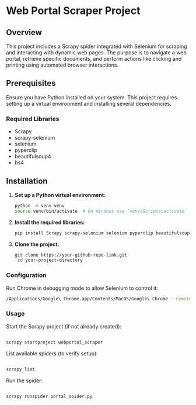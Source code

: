 # Web Portal Scraper Project

## Overview
This project includes a Scrapy spider integrated with Selenium for scraping and interacting with dynamic web pages. The purpose is to navigate a web portal, retrieve specific documents, and perform actions like clicking and printing using automated browser interactions.

## Prerequisites
Ensure you have Python installed on your system. This project requires setting up a virtual environment and installing several dependencies.

### Required Libraries
- Scrapy
- scrapy-selenium
- selenium
- pyperclip
- beautifulsoup4
- bs4

## Installation

1. **Set up a Python virtual environment:**
   ```bash
   python -m venv venv
   source venv/bin/activate  # On Windows use `venv\Scripts\activate`

2. **Install the required libraries:**
    ```bash
    pip install Scrapy scrapy-selenium selenium pyperclip beautifulsoup4 bs4

3. **Clone the project:**
   ```bash
   git clone https://your-github-repo-link.git
    cd your-project-directory


### Configuration

Run Chrome in debugging mode to allow Selenium to control it:

```bash
/Applications/Google\ Chrome.app/Contents/MacOS/Google\ Chrome --remote-debugging-port=9222 --user-data-dir="/tmp/chrome_dev_session"
```


### Usage

Start the Scrapy project (if not already created):

```bash

scrapy startproject webportal_scraper  
```
List available spiders (to verify setup):

```bash

scrapy list
```
Run the spider:

```bash

scrapy runspider portal_spider.py
```
